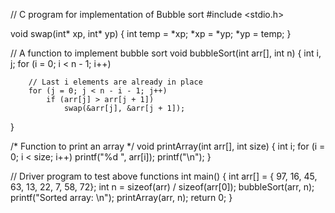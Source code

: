 // C program for implementation of Bubble sort
#include <stdio.h>

void swap(int* xp, int* yp)
{
	int temp = *xp;
	*xp = *yp;
	*yp = temp;
}

// A function to implement bubble sort
void bubbleSort(int arr[], int n)
{
	int i, j;
	for (i = 0; i < n - 1; i++)

		// Last i elements are already in place
		for (j = 0; j < n - i - 1; j++)
			if (arr[j] > arr[j + 1])
				swap(&arr[j], &arr[j + 1]);
}

/* Function to print an array */
void printArray(int arr[], int size)
{
	int i;
	for (i = 0; i < size; i++)
		printf("%d ", arr[i]);
	printf("\n");
}

// Driver program to test above functions
int main()
{
	int arr[] = { 97, 16, 45, 63, 13, 22, 7, 58, 72};
	int n = sizeof(arr) / sizeof(arr[0]);
	bubbleSort(arr, n);
	printf("Sorted array: \n");
	printArray(arr, n);
	return 0;
}